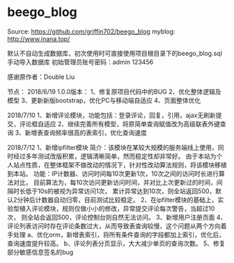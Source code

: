 beego_blog
====

Source: https://github.com/griffin702/beego_blog
myblog: http://www.inana.top/

默认不自动生成数据库，初次使用时可直接使用项目根目录下的beego_blog.sql手动导入数据库
初始管理员账号密码：admin 123456

感谢原作者：Double Liu

节点：
2018/6/19
1.0.0版本：
1、修复原项目代码中的BUG
2、优化整体逻辑及模型
3、更新新版bootstrap，优化PC与移动端自适应
4、页面整体优化

2018/7/10
1、新增评论模块，功能包括：登录评论，回复，引用，ajax无刷新提交，评论框自适应
2、继续完善所有模型，将原简单查询赋值改为高级联表外键查询
3、新增表查询频率很高的表索引，优化查询速度

2018/7/12
1、新增ipfilter模块
简介：该模块在某较大规模的服务端线上使用，同时经过多年测试改版积累，逻辑清晰简单，然而稳定性却非常好。
由于本站为个人站点性质，在整体框架不做改动的情况下，针对性改动算法规则，将该模块移植到本站。
功能：IP计数器、访问时间每10次更新1次，10次之间的访问时长进行算法对比，
目前算法为，每10次访问更新访问时间，并对比上次更新过的时间，间隔时长低于10s的被视为异常访问1次，
累计异常达到10次，则全站返回500，默认2分钟后计数器自动归零，目前测试比较稳定。
2、在ipfilter模块的基础上，实验型植入评论模块，规则仅做小小的修改，异常提交评论每次警告，当超过10次，
则全站会返回500，评论控制台则自然无法访问。
3、新增用户注册页面
4、评论列表访问时存在评论条数过大，从而导致表查询较慢，这个问题从两个方向着手处理
	a、优化orm，新增表索引，将所有条件查询的字段都加上索引，优化后，查询速度提升较高。
	b、评论列表分页显示，大大减少单页的查询次数。
5、修复部分敏感信息签名的bug